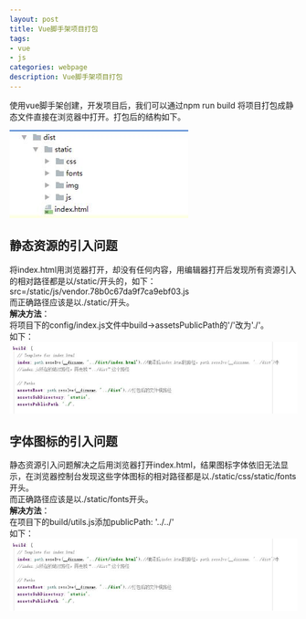 ```yaml
---
layout: post
title: Vue脚手架项目打包
tags:
- vue
- js
categories: webpage
description: Vue脚手架项目打包
---
```

使用vue脚手架创建，开发项目后，我们可以通过npm run build 将项目打包成静态文件直接在浏览器中打开。打包后的结构如下。

<!-- more -->

![webpackage结构](\assets\img\vue_webpackage_1.jpg)  
## 静态资源的引入问题  
将index.html用浏览器打开，却没有任何内容，用编辑器打开后发现所有资源引入的相对路径都是以/static/开头的，如下：  
src=/static/js/vendor.78b0c67da9f7ca9ebf03.js  
而正确路径应该是以./static/开头。  
**解决方法**：  
将项目下的config/index.js文件中build->assetsPublicPath的'/'改为'./'。  
如下：  
![资源路径解决办法](\assets\img\vue_webpackage_2.jpg)  
## 字体图标的引入问题  
静态资源引入问题解决之后用浏览器打开index.html，结果图标字体依旧无法显示，在浏览器控制台发现这些字体图标的相对路径都是以./static/css/static/fonts开头。  
而正确路径应该是以./static/fonts开头。  
**解决方法**：  
在项目下的build/utils.js添加publicPath: '../../'  
如下：  
![子体图标路径解决办法](\assets\img\vue_webpackage_2.jpg)  


